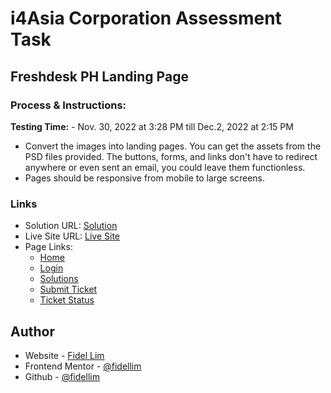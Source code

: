 # i4Asia Corporation Assessment Task

## Freshdesk PH Landing Page

### Process & Instructions:

**Testing Time:** - Nov. 30, 2022 at 3:28 PM till Dec.2, 2022 at 2:15 PM

-   Convert the images into landing pages. You can get the assets from the PSD files provided. The buttons, forms, and links don't have to redirect anywhere or even sent an email, you could leave them functionless.
-   Pages should be responsive from mobile to large screens.

### Links

-   Solution URL: [Solution](https://github.com/fidellim/i4Asia-Technical-Exam)
-   Live Site URL: [Live Site](https://i4asia-exam-fidellim.netlify.app/)
-   Page Links:
    -   [Home](https://i4asia-exam-fidellim.netlify.app/)
    -   [Login](https://i4asia-exam-fidellim.netlify.app/login)
    -   [Solutions](https://i4asia-exam-fidellim.netlify.app/solutions)
    -   [Submit Ticket](https://i4asia-exam-fidellim.netlify.app/submit-ticket)
    -   [Ticket Status](https://i4asia-exam-fidellim.netlify.app/ticket-status)

## Author

-   Website - [Fidel Lim](https://fidellim-portfolio.netlify.app/)
-   Frontend Mentor - [@fidellim](https://www.frontendmentor.io/profile/fidellim)
-   Github - [@fidellim](https://github.com/fidellim)
